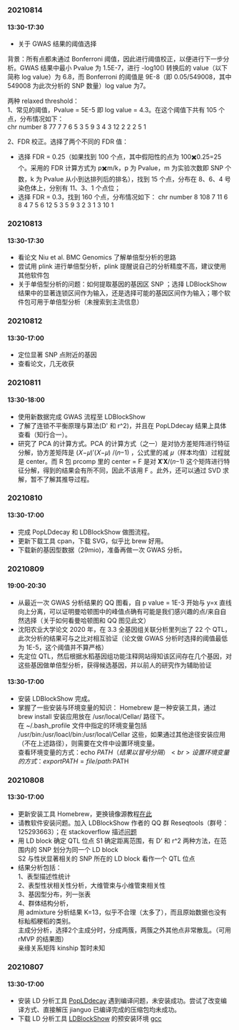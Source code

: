 ### 20210814
#### 13:30-17:30
* 关于 GWAS 结果的阈值选择<br>

背景：所有点都未通过 Bonferroni 阈值，因此进行阈值校正，以便进行下一步分析。GWAS 结果中最小 Pvalue 为 1.5E-7，进行 -log10() 转换后的 value（以下简称 log value）为 6.8，而 Bonferroni 的阈值是 9E-8（即 0.05/549008，其中 549008 为此次分析的 SNP 数量）log value 为7。<br>

两种 relaxed threshold：<br>
1、常见的阈值，Pvalue = 5E-5 即 log value = 4.3。在这个阈值下共有 105 个点，分布情况如下：<br>
chr   number
8     77
7      7
6      5
3      5
9      3
4      3
12     2
2      2
5      1

2、FDR 校正。选择了两个不同的 FDR 值：
  * 选择 FDR = 0.25（如果找到 100 个点，其中假阳性的点为 100✖️0.25=25 个。采用的 FDR 计算方式为 p✖️m/k，p 为 Pvalue，m 为实验次数即 SNP 个数，k 为 Pvalue 从小到达排列后的排名），找到 15 个点，分布在 8、6、4 号染色体上，分别有 11、3、1 个点位；
  * 选择 FDR = 0.3，找到 160 个点，分布情况如下：
    chr   number
    8     108
    7      11
    6       8
    4       7
    5       6
    12      5
    3       5
    9       3
    2       3
    1       3
    10      1


### 20210813
#### 13:30-17:30
* 看论文 Niu et al. BMC Genomics 了解单倍型分析的思路
* 尝试用 plink 进行单倍型分析，plink 提醒说自己的分析精度不高，建议使用其他软件包
* 关于单倍型分析的问题：如何提取基因的基因区 SNP ；选择 LDBlockShow 结果中的显著连锁区间作为输入，还是选择可能的基因区间作为输入；哪个软件包可用于单倍型分析（未搜索到主流信息）

### 20210812
#### 13:30-17:00
* 定位显著 SNP 点附近的基因
* 查看论文，几无收获

### 20210811
#### 13:30-18:00
* 使用新数据完成 GWAS 流程至 LDBlockShow
* 了解了连锁不平衡原理与算法(D' 和 r^2)，并且在 PopLDdecay 结果上具体查看（知行合一）。
* 研究了 PCA 的计算方式。PCA 的计算方式（之一）是对协方差矩阵进行特征分解，协方差矩阵是 (𝑋−𝜇)′(𝑋−𝜇) /(𝑛−1) ，公式里的减 𝜇（样本均值）过程就是 center。而 R 包 prcomp 里的 center = F 是对 𝐗′𝐗/(𝑛−1) 这个矩阵进行特征分解，得到的结果会有所不同，因此不该用 F 。此外，还可以通过 SVD 求解，暂不了解其推导过程。

### 20210810
#### 13:30-17:00
* 完成 PopLDdecay 和 LDBlockShow 做图流程。
* 更新下载工具 cpan，下载 SVG，似乎比 brew 好用。
* 下载新的基因型数据（29mio)，准备再做一次 GWAS 分析。

### 20210809
#### 19:00-20:30
* 从最近一次 GWAS 分析结果的 QQ 图看，自 p value = 1E-3 开始与 y=x 直线向上分离，可以证明曼哈顿图中的峰值点确有可能是我们感兴趣的点/来自自然选择（关于如何看曼哈顿图和 QQ 图见此文）
* 沈阳农业大学论文 2020 年，在 3.3 全基因组关联分析里列出了 22 个 QTL，此次分析的结果可与之比对相互验证（论文做 GWAS 分析时选择的阈值最低为 1E-5，这个阈值并不算严格）
* 先定位 QTL，然后根据水稻基因组功能注释网站得知该区间存在几个基因，对这些基因做单倍型分析，获得候选基因，并以前人的研究作为辅助验证

#### 13:30-17:00
* 安装 LDBlockShow 完成。
* 掌握了一些安装与环境变量的知识：
  Homebrew 是一种安装工具，通过 brew install 安装应用放在 /usr/local/Cellar/ 路径下。<br>
  在 ~/.bash_profile 文件中指定的环境变量包括 /usr/bin:/usr/loacl/bin:/usr/local/Cellar 这些，如果通过其他途径安装应用（不在上述路径），则需要在文件中设置环境变量。<br>
  查看环境变量的方式：echo $PATH （结果以冒号分隔）<br>
  设置环境变量的方式：export PATH = file/path:$PATH

### 20210808
#### 13:30-17:00
* 更新安装工具 Homebrew，更换镜像源教程[在此](https://blog.csdn.net/H_WeiC/article/details/107857302)
* 请教软件安装问题。加入 LDBlockShow 作者的 QQ 群 Reseqtools（群号：125293663）；在 stackoverflow 描述[问题](https://stackoverflow.com/questions/68698315/ld-symbols-not-found-for-architecture-x86-64-after-the-make-command)
* 用 LD block 确定 QTL 位点
  S1 确定距离范围，有 D’ 和 r^2 两种方法，在范围内的 SNP 划分为同一个 LD block <br>
  S2 与性状显著相关的 SNP 所在的 LD block 看作一个 QTL 位点<br>
* 结果分析包括：<br>
  1、表型描述性统计<br>
  2、表型性状相关性分析，大维管束与小维管束相关性<br>
  3、基因型分布，列一张表<br>
  4、群体结构分析，<br>
    用 admixture 分析结果 K=13，似乎不合理（太多了），而且原始数据也没有标籼稻粳稻的类别。<br>
    主成分分析，选择2个主成分时，分成两簇，两簇之外其他点非常散乱。（可用 rMVP 的结果图）<br>
    亲缘关系矩阵 kinship 暂时未知<br>

### 20210807
#### 13:30-17:00
* 安装 LD 分析工具 [PopLDdecay](https://github.com/BGI-shenzhen/PopLDdecay) 遇到编译问题，未安装成功。尝试了改变编译方式、直接解压 jianguo 已编译完成的压缩包均未成功。
* 下载 LD 分析工具 [LDBlockShow](https://github.com/BGI-shenzhen/LDBlockShow/) 的预安装环境 [gcc](https://gcc.gnu.org/git.html)

